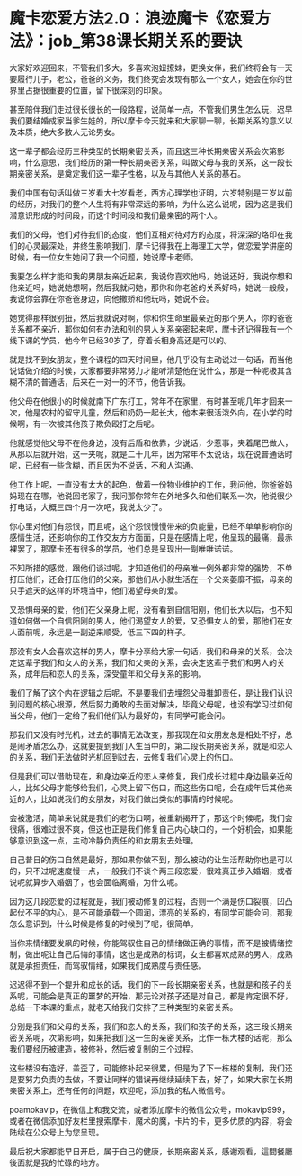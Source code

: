 # 魔卡恋爱方法2.0：浪迹魔卡《恋爱方法》：job_第38课长期关系的要诀

大家好欢迎回来，不管我们多大，多喜欢泡妞撩妹，更换女伴，我们终将会有一天要履行儿子，老公，爸爸的义务，我们终究会发现有那么一个女人，她会在你的世界里占据很重要的位置，留下很深刻的印象。

甚至陪伴我们走过很长很长的一段路程，说简单一点，不管我们男生怎么玩，迟早我们要结婚成家当爹生娃的，所以摩卡今天就来和大家聊一聊，长期关系的意义以及本质，绝大多数人无论男女。

这一辈子都会经历三种类型的长期亲密关系，而且这三种长期亲密关系会次第影响，什么意思，我们经历的第一种长期亲密关系，叫做父母与我的关系，这一段长期亲密关系，是奠定我们这一辈子性格，以及与其他人关系的基石。

我们中国有句话叫做三岁看大七岁看老，西方心理学也证明，六岁特别是三岁以前的经历，对我们的整个人生将有非常深远的影响，为什么这么说呢，因为这是我们潜意识形成的时间段，而这个时间段和我们最亲密的两个人。

我们的父母，他们对待我们的态度，他们互相对待对方的态度，将深深的烙印在我们的心灵最深处，并终生影响我们，摩卡记得我在上海理工大学，做恋爱学讲座的时候，有一位女生她问了我一个问题，她说摩卡老师。

我要怎么样才能和我的男朋友亲近起来，我说你喜欢他吗，她说还好，我说你想和他亲近吗，她说她想啊，然后我就问她，那你和你老爸的关系好吗，她说一般般，我说你会靠在你爸爸身边，向他撒娇和他玩吗，她说不会。

她觉得那样很别扭，然后我就说对啊，你和你生命里最亲近的那个男人，你的爸爸关系都不亲近，那你如何有办法和别的男人关系亲密起来呢，摩卡还记得我有一个线下课的学员，他今年已经30岁了，穿着长相身高还是可以的。

就是找不到女朋友，整个课程的四天时间里，他几乎没有主动说过一句话，而当他说话做介绍的时候，大家都要非常努力才能听清楚他在说什么，那是一种呢极其含糊不清的普通话，后来在一对一的环节，他告诉我。

他父母在他很小的时候就南下广东打工，常年不在家里，有时甚至呢几年才回来一次，他是农村的留守儿童，然后和奶奶一起长大，他本来很活泼外向，在小学的时候啊，有一次被其他孩子欺负殴打之后呢。

他就感觉他父母不在他身边，没有后盾和依靠，少说话，少惹事，夹着尾巴做人，从那以后就开始，这一夹呢，就是二十几年，因为常年不太说话，现在说普通话时呢，已经有一些含糊，而且因为不说话，不和人沟通。

他工作上呢，一直没有太大的起色，做着一份物业维护的工作，我问他，你爸爸妈妈现在在哪，他说回老家了，我问那你常年在外地多久和他们联系一次，他说很少打电话，大概三四个月一次吧，我说太少了。

你心里对他们有怨恨，而且呢，这个怨恨慢慢带来的负能量，已经不单单影响你的感情生活，还影响你的工作交友方方面面，只是在感情上呢，他呈现的最痛，最赤裸罢了，那摩卡还有很多的学员，他们总是呈现出一副唯唯诺诺。

不知所措的感觉，跟他们谈过呢，才知道他们的母亲唯一例外都非常的强势，不单打压他们，还会打压他们的父亲，那他们从小就生活在一个父亲萎靡不振，母亲的只手遮天的这样的环境当中，他们渴望母亲的爱。

又恐惧母亲的爱，他们在父亲身上呢，没有看到自信阳刚，他们长大以后，也不知道如何做一个自信阳刚的男人，他们渴望女人的爱，又恐惧女人的爱，那他们在女人面前呢，永远是一副逆来顺受，低三下四的样子。

那没有女人会喜欢这样的男人，摩卡分享给大家一句话，我们和母亲的关系，会决定这辈子我们和女人的关系，我们和父亲的关系，会决定这辈子我们和男人的关系，成年后和恋人的关系，深受童年和父母关系的影响。

我们了解了这个内在逻辑之后呢，不是要我们去埋怨父母推卸责任，是让我们认识到问题的核心根源，然后努力勇敢的去面对解决，毕竟父母呢，也没有学习过如何当父母，他们一定给了我们他们认为最好的，有同学可能会问。

那我们又没有时光机，过去的事情无法改变，那我现在和女朋友总是相处不好，总是闹矛盾怎么办，这就要提到我们人生当中的，第二段长期亲密关系，就是和恋人的关系，我们无法做时光机回到过去，去修复我们心灵上的伤口。

但是我们可以借助现在，和身边亲近的恋人来修复，我们成长过程中身边最亲近的人，比如父母才能够给我们，心灵上留下伤口，而这些伤口呢，会在成年后其他亲近的人，比如说我们的女朋友，对我们做出类似的事情的时候呢。

会被激活，简单来说就是我们的老伤口啊，被重新揭开了，那这个时候呢，我们会很痛，很难过很不爽，但这也正是我们修复自己内心缺口的，一个好机会，如果能够意识到这一点，主动冷静负责任的和女朋友去处理。

自己昔日的伤口自然是最好，那如果你做不到，那么被动的让生活帮助你也是可以的，只不过呢速度慢一点，一般我们不谈个两三段恋爱，很难真正步入婚姻，或者说呢就算步入婚姻了，也会面临离婚，为什么呢。

因为这几段恋爱的过程就是，我们被动修复的过程，否则一个满是伤口裂痕，凹凸起伏不平的内心，是不可能承载一个圆润，漂亮的关系的，有同学可能会问，那我怎么意识到，什么时候是修复的时候到了呢，很简单。

当你来情绪要发飙的时候，你能驾驭住自己的情绪做正确的事情，而不是被情绪控制，做出呢让自己后悔的事情，这也是成熟的标词，女生都喜欢成熟的男人，成熟就是承担责任，而驾驭情绪，如果我们成熟度与责任感。

迟迟得不到一个提升和成长的话，我们的下一段长期亲密关系，也就是和孩子的关系呢，可能会是真正的噩梦的开始，那无论对孩子还是对自己，都是肯定很不好，总结一下本课的重点，就老天给我们安排了三种类型的亲密关系。

分别是我们和父母的关系，我们和恋人的关系，我们和孩子的关系，这三段长期亲密关系呢，次第影响，如果把我们这一生的亲密关系，比作一栋大楼的话呢，那么我们要经历被建造，被修补，然后被复制的三个过程。

这些楼没有造好，盖歪了，可能修补起来很累，但是为了下一栋楼的复制，我们还是要努力负责的去做，不要让同样的错误再继续延续下去，好了，如果大家在长期亲密关系上，还有任何的问题，欢迎呢，添加我的私人微信号。

poamokavip，在微信上和我交流，或者添加摩卡的微信公众号，mokavip999，或者在微信添加好友栏里搜索摩卡，魔术的魔，卡片的卡，更多优质的内容，将会陆续在公众号上为您呈现。

最后祝大家都能早日开启，属于自己的健康，长期亲密关系，感谢观看，這間餐廳後面就是我的忙碌的地方。